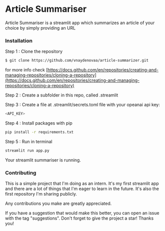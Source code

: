 # Article Summariser

Article Summariser is a streamlit app which summarizes an article of your choice by simply providing an URL

### Installation

Step 1 : Clone the repository 

```bash
$ git clone https://github.com/vnaydenovaa/article-summarizer.git
```
for more info check [https://docs.github.com/en/repositories/creating-and-managing-repositories/cloning-a-repository](https://docs.github.com/en/repositories/creating-and-managing-repositories/cloning-a-repository)



Step 2 : Create a subfolder in this repo, called .streamlit



Step 3 : Create a file at .streamlit/secrets.toml file with your opeanai api key:

```bash
<API_KEY>  
```


Step 4 : Install packages with pip

```bash
pip install -r requirements.txt 
```


Step 5 : Run in terminal

```bash
streamlit run app.py   
```

Your streamlit summariser is running.


### Contributing

This is a simple project that I'm doing as an intern. It's my first streamlit app and there are a lot of things that I'm eager to learn in the future. It's also the first repository I'm sharing publicly.

Any contributions you make are greatly appreciated.

If you have a suggestion that would make this better, you can  open an issue with the tag "suggestions". Don't forget to give the project a star! Thanks you!

